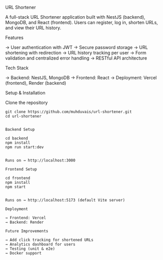 URL Shortener

A full-stack URL Shortener application built with NestJS (backend), MongoDB, and React (frontend).
Users can register, log in, shorten URLs, and view their URL history.

Features

→ User authentication with JWT
→ Secure password storage
→ URL shortening with redirection
→ URL history tracking per user
→ Form validation and centralized error handling
→ RESTful API architecture

Tech Stack

→ Backend: NestJS, MongoDB
→ Frontend: React
→ Deployment: Vercel (frontend), Render (backend)

Setup & Installation

Clone the repository
```
git clone https://github.com/muhduvais/url-shortener.git
cd url-shortener


Backend Setup

cd backend
npm install
npm run start:dev


Runs on → http://localhost:3000

Frontend Setup

cd frontend
npm install
npm start


Runs on → http://localhost:5173 (default Vite server)

Deployment

→ Frontend: Vercel
→ Backend: Render

Future Improvements

→ Add click tracking for shortened URLs
→ Analytics dashboard for users
→ Testing (unit & e2e)
→ Docker support
